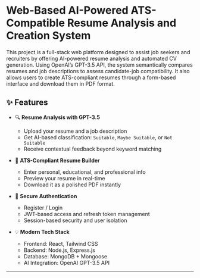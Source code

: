 # Web-Based AI-Powered ATS-Compatible Resume Analysis and Creation System

This project is a full-stack web platform designed to assist job seekers and recruiters by offering AI-powered resume analysis and automated CV generation. Using OpenAI’s GPT-3.5 API, the system semantically compares resumes and job descriptions to assess candidate-job compatibility. It also allows users to create ATS-compliant resumes through a form-based interface and download them in PDF format.

## ✨ Features

- 🔍 **Resume Analysis with GPT-3.5**
  - Upload your resume and a job description
  - Get AI-based classification: `Suitable`, `Maybe Suitable`, or `Not Suitable`
  - Receive contextual feedback beyond keyword matching

- 📝 **ATS-Compliant Resume Builder**
  - Enter personal, educational, and professional info
  - Preview your resume in real-time
  - Download it as a polished PDF instantly

- 🔐 **Secure Authentication**
  - Register / Login
  - JWT-based access and refresh token management
  - Session-based security and user isolation

- 💡 **Modern Tech Stack**
  - Frontend: React, Tailwind CSS
  - Backend: Node.js, Express.js
  - Database: MongoDB + Mongoose
  - AI Integration: OpenAI GPT-3.5 API

---
